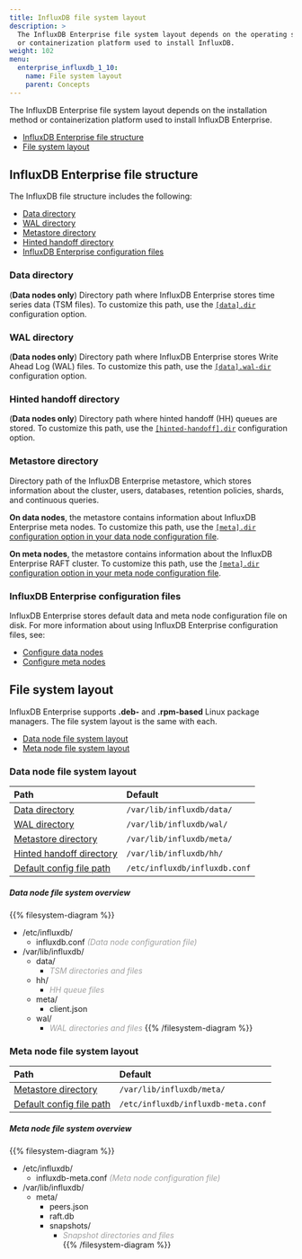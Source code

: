 ```yaml
---
title: InfluxDB file system layout
description: >
  The InfluxDB Enterprise file system layout depends on the operating system, package manager,
  or containerization platform used to install InfluxDB.
weight: 102
menu:
  enterprise_influxdb_1_10:
    name: File system layout
    parent: Concepts
---
```


The InfluxDB Enterprise file system layout depends on the installation method
or containerization platform used to install InfluxDB Enterprise.

- [InfluxDB Enterprise file structure](#influxdb-enterprise-file-structure)
- [File system layout](#file-system-layout)

## InfluxDB Enterprise file structure
The InfluxDB file structure includes the following:

- [Data directory](#data-directory)
- [WAL directory](#wal-directory)
- [Metastore directory](#metastore-directory)
- [Hinted handoff directory](#hinted-handoff-directory)
- [InfluxDB Enterprise configuration files](#influxdb-enterprise-configuration-files)

### Data directory
(**Data nodes only**)
Directory path where InfluxDB Enterprise stores time series data (TSM files).
To customize this path, use the [`[data].dir`](/enterprise_influxdb/v1.10/administration/config-data-nodes/#dir)
configuration option.

### WAL directory
(**Data nodes only**)
Directory path where InfluxDB Enterprise stores Write Ahead Log (WAL) files.
To customize this path, use the [`[data].wal-dir`](/enterprise_influxdb/v1.10/administration/config-data-nodes/#wal-dir)
configuration option.

### Hinted handoff directory
(**Data nodes only**)
Directory path where hinted handoff (HH) queues are stored.
To customize this path, use the [`[hinted-handoff].dir`](/enterprise_influxdb/v1.10/administration/config-data-nodes/#dir)
configuration option.

### Metastore directory
Directory path of the InfluxDB Enterprise metastore, which stores information
about the cluster, users, databases, retention policies, shards, and continuous queries.

**On data nodes**, the metastore contains information about InfluxDB Enterprise meta nodes.
To customize this path, use the [`[meta].dir` configuration option in your data node configuration file](/enterprise_influxdb/v1.10/administration/config-data-nodes/#dir).

**On meta nodes**, the metastore contains information about the InfluxDB Enterprise RAFT cluster.
To customize this path, use the [`[meta].dir` configuration option in your meta node configuration file](/enterprise_influxdb/v1.10/administration/config-meta-nodes/#dir).

### InfluxDB Enterprise configuration files
InfluxDB Enterprise stores default data and meta node configuration file on disk.
For more information about using InfluxDB Enterprise configuration files, see:

- [Configure data nodes](/enterprise_influxdb/v1.10/administration/config-data-nodes/)
- [Configure meta nodes](/enterprise_influxdb/v1.10/administration/config-meta-nodes/)

## File system layout
InfluxDB Enterprise supports **.deb-** and **.rpm-based** Linux package managers.
The file system layout is the same with each.

- [Data node file system layout](#data-node-file-system-layout)
- [Meta node file system layout](#meta-node-file-system-layout)

### Data node file system layout
| Path                                                                 | Default                       |
| :------------------------------------------------------------------- | :---------------------------- |
| [Data directory](#data-directory)                                    | `/var/lib/influxdb/data/`     |
| [WAL directory](#wal-directory)                                      | `/var/lib/influxdb/wal/`      |
| [Metastore directory](#metastore-directory)                          | `/var/lib/influxdb/meta/`     |
| [Hinted handoff directory](#hinted-handoff-directory)                | `/var/lib/influxdb/hh/`       |
| [Default config file path](#influxdb-enterprise-configuration-files) | `/etc/influxdb/influxdb.conf` |

##### Data node file system overview
{{% filesystem-diagram %}}
- /etc/influxdb/
    - influxdb.conf _<span style="opacity:.4">(Data node configuration file)</span>_
- /var/lib/influxdb/
  - data/
    - _<span style="opacity:.4">TSM directories and files</span>_
  - hh/
    - _<span style="opacity:.4">HH queue files</span>_
  - meta/
    - client.json
  - wal/
    - _<span style="opacity:.4">WAL directories and files</span>_
{{% /filesystem-diagram %}}

### Meta node file system layout
| Path                                                                 | Default                            |
| :------------------------------------------------------------------- | :--------------------------------- |
| [Metastore directory](#metastore-directory)                          | `/var/lib/influxdb/meta/`          |
| [Default config file path](#influxdb-enterprise-configuration-files) | `/etc/influxdb/influxdb-meta.conf` |

##### Meta node file system overview
{{% filesystem-diagram %}}
- /etc/influxdb/
  - influxdb-meta.conf _<span style="opacity:.4">(Meta node configuration file)</span>_
- /var/lib/influxdb/
  - meta/
    - peers.json
    - raft.db
    - snapshots/
      - _<span style="opacity:.4">Snapshot directories and files</span>_  
{{% /filesystem-diagram %}}
